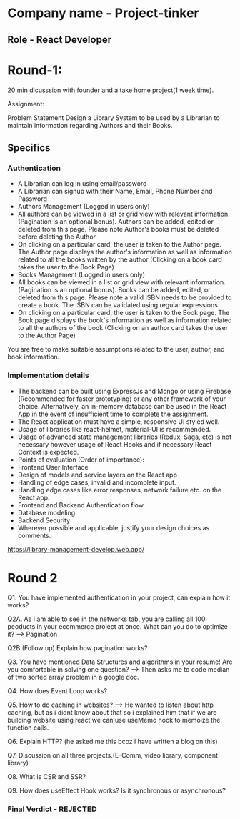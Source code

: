  # Company name - Project-tinker #
 ## Role - React Developer ##
 # Round-1: #
20 min dicusssion with founder and a take home project(1 week time).

Assignment:

Problem Statement
Design a Library System to be used by a Librarian to maintain information regarding Authors and their Books.

## Specifics ##
### Authentication ###
* A Librarian can log in using email/password
* A Librarian can signup with their Name, Email, Phone Number and Password
* Authors Management (Logged in users only)
* All authors can be viewed in a list or grid view with relevant information. (Pagination is an optional bonus). Authors can be added, edited or deleted from this page. Please note Author's books must be deleted before deleting the Author.
* On clicking on a particular card, the user is taken to the Author page. The Author page displays the author's information as well as information related to all the books written by the author (Clicking on a book card takes the user to the Book Page)
* Books Management (Logged in users only)
* All books can be viewed in a list or grid view with relevant information. (Pagination is an optional bonus). Books can be added, edited, or deleted from this page. Please note a valid ISBN needs to be provided to create a book. The ISBN can be validated using regular expressions.
* On clicking on a particular card, the user is taken to the Book page. The Book page displays the book's information as well as information related to all the authors of the book (Clicking on an author card takes the user to the Author Page)

You are free to make suitable assumptions related to the user, author, and book information.

### Implementation details ###
* The backend can be built using ExpressJs and Mongo or using Firebase (Recommended for faster prototyping) or any other framework of your choice. Alternatively, an in-memory database can be used in the React App in the event of insufficient time to complete the assignment.
* The React application must have a simple, responsive UI styled well.
* Usage of libraries like react-helmet, material-UI is recommended.
* Usage of advanced state management libraries (Redux, Saga, etc) is not necessary however usage of React Hooks and if necessary React Context is expected.
* Points of evaluation (Order of importance):
* Frontend User Interface
* Design of models and service layers on the React app
* Handling of edge cases, invalid and incomplete input.
* Handling edge cases like error responses, network failure etc. on the React app.
* Frontend and Backend Authentication flow
* Database modeling
* Backend Security
* Wherever possible and applicable, justify your design choices as comments.

https://library-management-develop.web.app/


# Round 2 #

Q1. You have implemented authentication in your project, can explain how it works?

Q2A. As I am able to see in the networks tab, you are calling all 100 peoducts in your ecommerce project at once. What can you do to optimize it?
--> Pagination

Q2B.(Follow up) Explain how pagination works?

Q3. You have mentioned Data Structures and algorithms in your resume! Are you comfortable in solving one question?
--> Then asks me to code median of two sorted array problem in a google doc.

Q4. How does Event Loop works?

Q5. How to do caching in websites?
--> He wanted to listen about http caching, but as i didnt know about that so i explained him that if we are building website using react we can use useMemo hook to memoize the function calls.

Q6. Explain HTTP? (he asked me this bcoz i have written a blog on this)

Q7. Discussion on all three projects.(E-Comm, video library, component library)

Q8. What is CSR and SSR?

Q9. How does useEffect Hook works? Is it synchronous or asynchronous?

### Final Verdict - REJECTED ###
